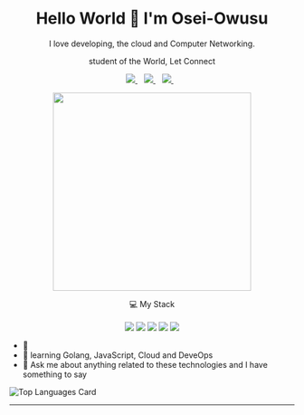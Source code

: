 <h1 align='center'>
  Hello World 👋 I'm Osei-Owusu
</h1>

<p align='center'>
  I love developing, the cloud and Computer Networking.
</p>
<p align='center'>
  student of the World, Let Connect
</p>



<div align='center'>
  
  <a href="https://www.linkedin.com/in/yaw-ofosu-osei-owusu-26659b144/">
    <img src="https://img.shields.io/badge/linkedin-%230077B5.svg?&style=for-the-badge&logo=linkedin&logoColor=white" />
  </a>&nbsp;&nbsp;
  <a href="https://app.slack.com/client/TAAR4QR7D/CAAC228HX/user_profile/UCQR9MSPR">
    <img src="https://img.shields.io/badge/Slack-4A154B?style=for-the-badge&logo=slack&logoColor=white" />        
  </a>&nbsp;&nbsp;
  <a href="https://twitter.com/SoloPlay_z">
    <img src="https://img.shields.io/badge/Twitter-1DA1F2?style=for-the-badge&logo=twitter&logoColor=white" />        
  </a>&nbsp;&nbsp;
  
</div>

<p align='center'>
  <a href="#"><img src="https://github-readme-stats.vercel.app/api?username=Tenison&show_icons=true&count_private=true&theme=radical" width="350"></a>
</p>

<div align='center'>
  💻 My Stack<br/><br/>
  <img src="https://img.shields.io/badge/JavaScript-323330?style=for-the-badge&logo=javascript&logoColor=F7DF1E" />
  <img src="https://img.shields.io/badge/Node.js-43853D?style=for-the-badge&logo=node.js&logoColor=white" />
  <img src="https://img.shields.io/badge/Python-14354C?style=for-the-badge&logo=python&logoColor=white" />
  <img src="https://img.shields.io/badge/Google_Cloud-4285F4?style=for-the-badge&logo=google-cloud&logoColor=white" />
  <img src="https://img.shields.io/badge/SQLite-07405E?style=for-the-badge&logo=sqlite&logoColor=white" />
  <!-- <img src="https://img.shields.io/badge/Go-00ADD8?style=for-the-badge&logo=go&logoColor=white" /> -->
  <!-- <img src="https://img.shields.io/badge/Python-14354C?style=for-the-badge&logo=python&logoColor=white" /> -->
  <!-- <img src="https://img.shields.io/badge/React-20232A?style=for-the-badge&logo=react&logoColor=61DAFB" /> -->
</div>


- 🔭
- 🌱 learning Golang, JavaScript, Cloud and DeveOps 
- 💬 Ask me about anything related to these technologies and I have something to say



![Top Languages Card](https://github-readme-stats.vercel.app/api/top-langs/?username=Tenison&layout=compact&langs_count=8)

<hr>


<!--
**Tenison/Tenison** is a ✨ _special_ ✨ repository because its `README.md` (this file) appears on your GitHub profile.

Here are some ideas to get you started:

- 🔭 I’m currently working on ...
- 🌱 I’m currently learning ...
- 👯 I’m looking to collaborate on ...
- 🤔 I’m looking for help with ...
- 💬 Ask me about ...
- 📫 How to reach me: ...
- 😄 Pronouns: ...
- ⚡ Fun fact: ...
-->
